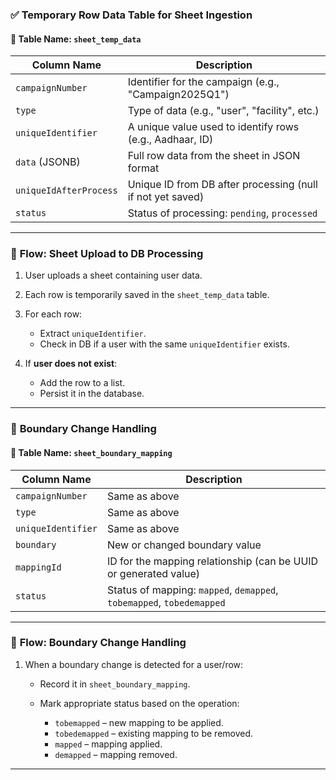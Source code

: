 ### ✅ **Temporary Row Data Table for Sheet Ingestion**

#### 📌 Table Name: `sheet_temp_data`

| Column Name            | Description                                                |
| ---------------------- | ---------------------------------------------------------- |
| `campaignNumber`       | Identifier for the campaign (e.g., "Campaign2025Q1")       |
| `type`                 | Type of data (e.g., "user", "facility", etc.)           |
| `uniqueIdentifier`     | A unique value used to identify rows (e.g., Aadhaar, ID)   |
| `data` (JSONB)         | Full row data from the sheet in JSON format                |
| `uniqueIdAfterProcess` | Unique ID from DB after processing (null if not yet saved) |
| `status`               | Status of processing: `pending`, `processed`               |

---

### 🔄 **Flow: Sheet Upload to DB Processing**

1. User uploads a sheet containing user data.
2. Each row is temporarily saved in the `sheet_temp_data` table.
3. For each row:

   * Extract `uniqueIdentifier`.
   * Check in DB if a user with the same `uniqueIdentifier` exists.
4. If **user does not exist**:

   * Add the row to a list.
   * Persist it in the database.

---

### 🔁 **Boundary Change Handling**

#### 📌 Table Name: `sheet_boundary_mapping`

| Column Name        | Description                                                           |
| ------------------ | --------------------------------------------------------------------- |
| `campaignNumber`   | Same as above                                                         |
| `type`             | Same as above                                                         |
| `uniqueIdentifier` | Same as above                                                         |
| `boundary`         | New or changed boundary value                                         |
| `mappingId`        | ID for the mapping relationship (can be UUID or generated value)      |
| `status`           | Status of mapping: `mapped`, `demapped`, `tobemapped`, `tobedemapped` |

---

### 🔄 **Flow: Boundary Change Handling**

1. When a boundary change is detected for a user/row:

   * Record it in `sheet_boundary_mapping`.
   * Mark appropriate status based on the operation:

     * `tobemapped` – new mapping to be applied.
     * `tobedemapped` – existing mapping to be removed.
     * `mapped` – mapping applied.
     * `demapped` – mapping removed.

---
